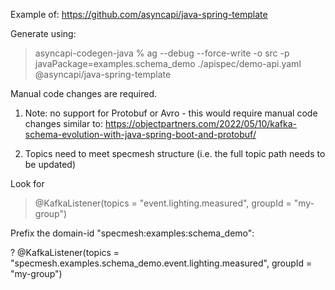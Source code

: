 Example of: https://github.com/asyncapi/java-spring-template


Generate using: 
> asyncapi-codegen-java % ag --debug --force-write -o src -p javaPackage=examples.schema_demo ./apispec/demo-api.yaml @asyncapi/java-spring-template

Manual code changes are required.

1. Note: no support for Protobuf or Avro - this would require manual code changes similar to:
 https://objectpartners.com/2022/05/10/kafka-schema-evolution-with-java-spring-boot-and-protobuf/

2. Topics need to meet specmesh structure (i.e. the full topic path needs to be updated)

Look for 
> @KafkaListener(topics = "event.lighting.measured", groupId = "my-group")

Prefix the domain-id "specmesh:examples:schema_demo":

? @KafkaListener(topics = "specmesh.examples.schema_demo.event.lighting.measured", groupId = "my-group")